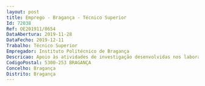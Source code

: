 ```yaml
--- 
layout: post
title: Emprego - Bragança - Técnico Superior
Id: 72038
Ref: OE201911/0654
DataAbertura: 2019-11-28
DataFecho: 2019-12-11
Trabalho: Técnico Superior
Empregador: Instituto Politécnico de Bragança
Descricao: Apoio às atividades de investigação desenvolvidas nos laboratórios associados à área de fabrico  laboração com equipamentos de fabrico manuais e automáticos (CNC)  manutenção de equipamentos de fabrico  execução e outros trabalhos solicitados por entidades externas  apoio aos alunos na elaboração de projetos e dissertações de mestrado.
CodigoPostal: 5300-253 BRAGANÇA
Concelho: Bragança
Distrito: Bragança
--- 
```

